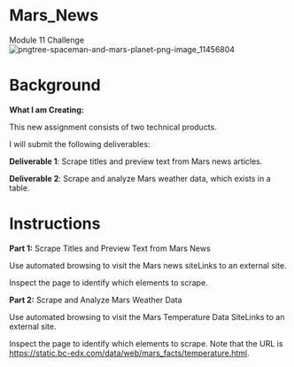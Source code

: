 # Mars_News
Module 11 Challenge
![pngtree-spaceman-and-mars-planet-png-image_11456804](https://github.com/KrissinaW/Mars_News/assets/162597320/5a1e6002-1822-4499-b8fb-d5607b3634c7)

# **Background**

**What I am Creating:**

This new assignment consists of two technical products. 

I will submit the following deliverables:

**Deliverable 1**: Scrape titles and preview text from Mars news articles.

**Deliverable 2**: Scrape and analyze Mars weather data, which exists in a table.


# **Instructions**

**Part 1:** Scrape Titles and Preview Text from Mars News

Use automated browsing to visit the Mars news siteLinks to an external site.

Inspect the page to identify which elements to scrape.

**Part 2:** Scrape and Analyze Mars Weather Data

Use automated browsing to visit the Mars Temperature Data SiteLinks to an external site.

Inspect the page to identify which elements to scrape. Note that the URL is https://static.bc-edx.com/data/web/mars_facts/temperature.html.


